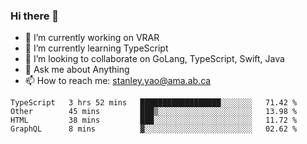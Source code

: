 ### Hi there 👋

- 🔭 I’m currently working on VRAR
- 🌱 I’m currently learning TypeScript
- 👯 I’m looking to collaborate on GoLang, TypeScript, Swift, Java
- 💬 Ask me about Anything
- 📫 How to reach me: stanley.yao@ama.ab.ca


<!--START_SECTION:waka-->
```text
TypeScript   3 hrs 52 mins   ██████████████████░░░░░░░   71.42 % 
Other        45 mins         ███▒░░░░░░░░░░░░░░░░░░░░░   13.98 % 
HTML         38 mins         ███░░░░░░░░░░░░░░░░░░░░░░   11.72 % 
GraphQL      8 mins          ▓░░░░░░░░░░░░░░░░░░░░░░░░   02.62 % 
```
<!--END_SECTION:waka-->

